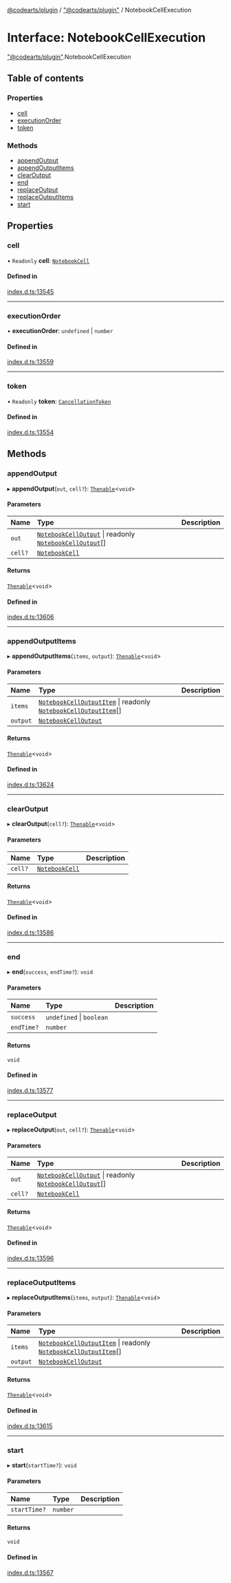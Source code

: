 [@codearts/plugin](../README.md) / ["@codearts/plugin"](../modules/_codearts_plugin_.md) / NotebookCellExecution

# Interface: NotebookCellExecution

["@codearts/plugin"](../modules/_codearts_plugin_.md).NotebookCellExecution

## Table of contents

### Properties

- [cell](codearts_plugin_.NotebookCellExecution.md#cell)
- [executionOrder](codearts_plugin_.NotebookCellExecution.md#executionorder)
- [token](codearts_plugin_.NotebookCellExecution.md#token)

### Methods

- [appendOutput](codearts_plugin_.NotebookCellExecution.md#appendoutput)
- [appendOutputItems](codearts_plugin_.NotebookCellExecution.md#appendoutputitems)
- [clearOutput](codearts_plugin_.NotebookCellExecution.md#clearoutput)
- [end](codearts_plugin_.NotebookCellExecution.md#end)
- [replaceOutput](codearts_plugin_.NotebookCellExecution.md#replaceoutput)
- [replaceOutputItems](codearts_plugin_.NotebookCellExecution.md#replaceoutputitems)
- [start](codearts_plugin_.NotebookCellExecution.md#start)

## Properties

### cell

• `Readonly` **cell**: [`NotebookCell`](codearts_plugin_.NotebookCell.md)

#### Defined in

[index.d.ts:13545](https://github.com/huaweicloud/cloudide-plugin-api/blob/d4de966/index.d.ts#L13545)

___

### executionOrder

• **executionOrder**: `undefined` \| `number`

#### Defined in

[index.d.ts:13559](https://github.com/huaweicloud/cloudide-plugin-api/blob/d4de966/index.d.ts#L13559)

___

### token

• `Readonly` **token**: [`CancellationToken`](codearts_plugin_.CancellationToken.md)

#### Defined in

[index.d.ts:13554](https://github.com/huaweicloud/cloudide-plugin-api/blob/d4de966/index.d.ts#L13554)

## Methods

### appendOutput

▸ **appendOutput**(`out`, `cell?`): [`Thenable`](Thenable.md)<`void`\>

#### Parameters

| Name | Type | Description |
| :------ | :------ | :------ |
| `out` | [`NotebookCellOutput`](../classes/codearts_plugin_.NotebookCellOutput.md) \| readonly [`NotebookCellOutput`](../classes/codearts_plugin_.NotebookCellOutput.md)[] |  |
| `cell?` | [`NotebookCell`](codearts_plugin_.NotebookCell.md) |  |

#### Returns

[`Thenable`](Thenable.md)<`void`\>

#### Defined in

[index.d.ts:13606](https://github.com/huaweicloud/cloudide-plugin-api/blob/d4de966/index.d.ts#L13606)

___

### appendOutputItems

▸ **appendOutputItems**(`items`, `output`): [`Thenable`](Thenable.md)<`void`\>

#### Parameters

| Name | Type | Description |
| :------ | :------ | :------ |
| `items` | [`NotebookCellOutputItem`](../classes/codearts_plugin_.NotebookCellOutputItem.md) \| readonly [`NotebookCellOutputItem`](../classes/codearts_plugin_.NotebookCellOutputItem.md)[] |  |
| `output` | [`NotebookCellOutput`](../classes/codearts_plugin_.NotebookCellOutput.md) |  |

#### Returns

[`Thenable`](Thenable.md)<`void`\>

#### Defined in

[index.d.ts:13624](https://github.com/huaweicloud/cloudide-plugin-api/blob/d4de966/index.d.ts#L13624)

___

### clearOutput

▸ **clearOutput**(`cell?`): [`Thenable`](Thenable.md)<`void`\>

#### Parameters

| Name | Type | Description |
| :------ | :------ | :------ |
| `cell?` | [`NotebookCell`](codearts_plugin_.NotebookCell.md) |  |

#### Returns

[`Thenable`](Thenable.md)<`void`\>

#### Defined in

[index.d.ts:13586](https://github.com/huaweicloud/cloudide-plugin-api/blob/d4de966/index.d.ts#L13586)

___

### end

▸ **end**(`success`, `endTime?`): `void`

#### Parameters

| Name | Type | Description |
| :------ | :------ | :------ |
| `success` | `undefined` \| `boolean` |  |
| `endTime?` | `number` |  |

#### Returns

`void`

#### Defined in

[index.d.ts:13577](https://github.com/huaweicloud/cloudide-plugin-api/blob/d4de966/index.d.ts#L13577)

___

### replaceOutput

▸ **replaceOutput**(`out`, `cell?`): [`Thenable`](Thenable.md)<`void`\>

#### Parameters

| Name | Type | Description |
| :------ | :------ | :------ |
| `out` | [`NotebookCellOutput`](../classes/codearts_plugin_.NotebookCellOutput.md) \| readonly [`NotebookCellOutput`](../classes/codearts_plugin_.NotebookCellOutput.md)[] |  |
| `cell?` | [`NotebookCell`](codearts_plugin_.NotebookCell.md) |  |

#### Returns

[`Thenable`](Thenable.md)<`void`\>

#### Defined in

[index.d.ts:13596](https://github.com/huaweicloud/cloudide-plugin-api/blob/d4de966/index.d.ts#L13596)

___

### replaceOutputItems

▸ **replaceOutputItems**(`items`, `output`): [`Thenable`](Thenable.md)<`void`\>

#### Parameters

| Name | Type | Description |
| :------ | :------ | :------ |
| `items` | [`NotebookCellOutputItem`](../classes/codearts_plugin_.NotebookCellOutputItem.md) \| readonly [`NotebookCellOutputItem`](../classes/codearts_plugin_.NotebookCellOutputItem.md)[] |  |
| `output` | [`NotebookCellOutput`](../classes/codearts_plugin_.NotebookCellOutput.md) |  |

#### Returns

[`Thenable`](Thenable.md)<`void`\>

#### Defined in

[index.d.ts:13615](https://github.com/huaweicloud/cloudide-plugin-api/blob/d4de966/index.d.ts#L13615)

___

### start

▸ **start**(`startTime?`): `void`

#### Parameters

| Name | Type | Description |
| :------ | :------ | :------ |
| `startTime?` | `number` |  |

#### Returns

`void`

#### Defined in

[index.d.ts:13567](https://github.com/huaweicloud/cloudide-plugin-api/blob/d4de966/index.d.ts#L13567)
